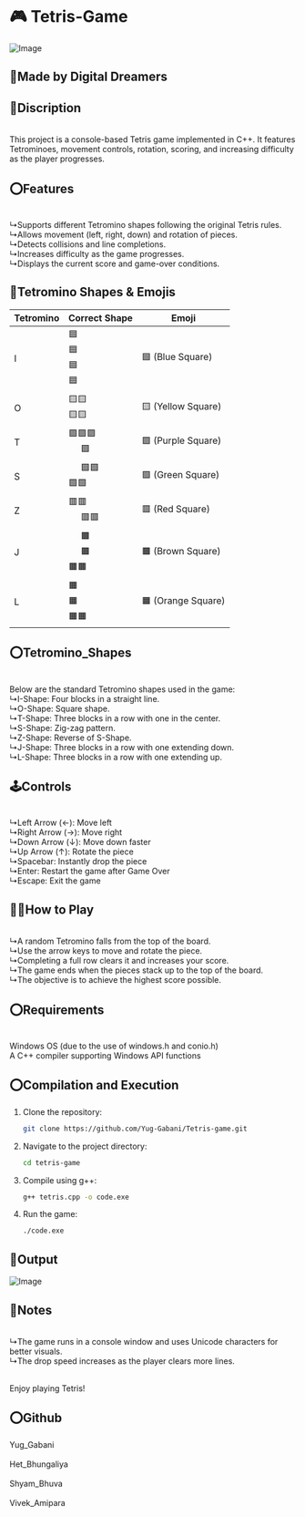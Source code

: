 <h1>🎮 Tetris-Game</h1>

![Image](https://github.com/user-attachments/assets/ce1e8453-0244-4efd-b827-b7f2db901877)

<h2>🤝Made by Digital Dreamers</h2>

<h2>💬Discription</h2>
<br>This project is a console-based Tetris game implemented in C++. It features Tetrominoes, movement controls, rotation, scoring, and increasing difficulty as the player progresses.

<h2>⭕️Features</h2>
<br>↳Supports different Tetromino shapes following the original Tetris rules.
<br>↳Allows movement (left, right, down) and rotation of pieces.
<br>↳Detects collisions and line completions.
<br>↳Increases difficulty as the game progresses.
<br>↳Displays the current score and game-over conditions.
 
## 📛Tetromino Shapes & Emojis
| Tetromino | Correct Shape | Emoji |
|-----------|--------------|-----------|
| I | 🟦<br>🟦<br>🟦<br>🟦 | 🟦 (Blue Square) |
| O | 🟨🟨<br>🟨🟨 | 🟨 (Yellow Square) |
| T | 🟪🟪🟪<br>&nbsp;&nbsp;&nbsp;&nbsp;&nbsp;🟪 | 🟪 (Purple Square) |
| S | &nbsp;&nbsp;&nbsp;&nbsp;&nbsp;🟩🟩<br>🟩🟩 | 🟩 (Green Square) |
| Z | 🟥🟥<br>&nbsp;&nbsp;&nbsp;&nbsp;&nbsp;🟥🟥 | 🟥 (Red Square) |
| J | &nbsp;&nbsp;&nbsp;&nbsp;&nbsp;🟫<br>&nbsp;&nbsp;&nbsp;&nbsp;&nbsp;🟫<br>🟫🟫 | 🟫 (Brown Square) |
| L | 🟧<br>🟧<br>🟧🟧 | 🟧 (Orange Square) |

<h2>⭕️Tetromino_Shapes</h2>
<br>Below are the standard Tetromino shapes used in the game:
<br>↳I-Shape: Four blocks in a straight line.
<br>↳O-Shape: Square shape.
<br>↳T-Shape: Three blocks in a row with one in the center.
<br>↳S-Shape: Zig-zag pattern.
<br>↳Z-Shape: Reverse of S-Shape.
<br>↳J-Shape: Three blocks in a row with one extending down.
<br>↳L-Shape: Three blocks in a row with one extending up.

<h2>🕹️Controls</h2>
<br>↳Left Arrow (←): Move left
<br>↳Right Arrow (→): Move right
<br>↳Down Arrow (↓): Move down faster
<br>↳Up Arrow (↑): Rotate the piece
<br>↳Spacebar: Instantly drop the piece
<br>↳Enter: Restart the game after Game Over
<br>↳Escape: Exit the game

<h2>👨‍💻How to Play</h2>
<br>↳A random Tetromino falls from the top of the board.
<br>↳Use the arrow keys to move and rotate the piece.
<br>↳Completing a full row clears it and increases your score.
<br>↳The game ends when the pieces stack up to the top of the board.
<br>↳The objective is to achieve the highest score possible.

<h2>⭕️Requirements</h2>

<br>Windows OS (due to the use of windows.h and conio.h)
<br>A C++ compiler supporting Windows API functions

<h2>⭕️Compilation and Execution</h2>

1. Clone the repository:
   ```bash
   git clone https://github.com/Yug-Gabani/Tetris-game.git
   ```
2. Navigate to the project directory:
   ```bash
   cd tetris-game
   ```
3. Compile using g++:
   ```bash
   g++ tetris.cpp -o code.exe
   ```
4. Run the game:
   ```bash
   ./code.exe
   ```
   
## 🌉Output
![Image](https://github.com/user-attachments/assets/e247a3a0-6505-4940-a08c-4a265b5a4395)

<h2>📝Notes</h2>
<br>↳The game runs in a console window and uses Unicode characters for better visuals.
<br>↳The drop speed increases as the player clears more lines.

<br>Enjoy playing Tetris!

<h2>⭕️Github</h2>
<a href="https://github.com/Yug-Gabani" style="text-decoration: none; display: block;">Yug_Gabani</a><br>
<a href="https://github.com/hetpatel06" style="text-decoration: none; display: block;">Het_Bhungaliya</a><br>
<a href="https://github.com/shyambhuva" style="text-decoration: none; display: block;">Shyam_Bhuva</a><br>
<a href="https://github.com/VivekAmipara05" style="text-decoration: none; display: block;">Vivek_Amipara</a><br>

